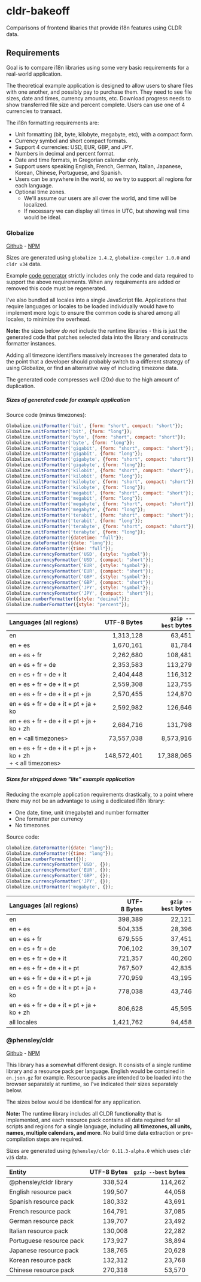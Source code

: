 # cldr-bakeoff

Comparisons of frontend libaries that provide i18n features using CLDR data.


## Requirements

Goal is to compare i18n libraries using some very basic requirements for a real-world application.

The theoretical example application is designed to allow users to share files with one another, and possibly pay to purchase them. They need to see file sizes, date and times, currency amounts, etc. Download progress needs to show transferred file size and percent complete. Users can use one of 4 currencies to transact.

The i18n formatting requirements are:

 * Unit formatting (bit, byte, kilobyte, megabyte, etc), with a compact form.
 * Currency symbol and short compact formats.
 * Support 4 currencies: USD, EUR, GBP, and JPY.
 * Numbers in decimal and percent format.
 * Date and time formats, in Gregorian calendar only.
 * Support users speaking English, French, German, Italian, Japanese, Korean, Chinese, Portuguese, and Spanish.
 * Users can be anywhere in the world, so we try to support all regions for each language.
 * Optional time zones.
   - We'll assume our users are all over the world, and time will be localized.
   - If necessary we can display all times in UTC, but showing wall time would be ideal.

### Globalize

[Github](https://github.com/globalizejs/globalize) - [NPM](https://www.npmjs.com/package/globalize)

Sizes are generated using `globalize 1.4.2`, `globalize-compiler 1.0.0` and `cldr v34` data.

Example [code generator](./generate-globalize.js) strictly includes only the code and data required to support the above requirements. When any requirements are added or removed this code must be regenerated.

I've also bundled all locales into a single JavaScript file. Applications that require languages or locales to be loaded individually would have to implement more logic to ensure the common code is shared among all locales, to minimize the overhead.

**Note:** the sizes below *do not* include the runtime libraries - this is just the generated code that patches selected data into the library and constructs formatter instances.

Adding all timezone identifiers massively increases the generated data to the point that a developer should probably switch to a different strategy of using Globalize, or find an alternative way of including timezone data.

The generated code compresses well (20x) due to the high amount of duplication.

##### Sizes of generated code for example application

Source code (minus timezones):
```javascript
Globalize.unitFormatter('bit', {form: "short", compact: "short"});
Globalize.unitFormatter('bit', {form: "long"});
Globalize.unitFormatter('byte', {form: "short", compact: "short"});
Globalize.unitFormatter('byte', {form: "long"});
Globalize.unitFormatter('gigabit', {form: "short", compact: "short"});
Globalize.unitFormatter('gigabit', {form: "long"});
Globalize.unitFormatter('gigabyte', {form: "short", compact: "short"});
Globalize.unitFormatter('gigabyte', {form: "long"});
Globalize.unitFormatter('kilobit', {form: "short", compact: "short"});
Globalize.unitFormatter('kilobit', {form: "long"});
Globalize.unitFormatter('kilobyte', {form: "short", compact: "short"});
Globalize.unitFormatter('kilobyte', {form: "long"});
Globalize.unitFormatter('megabit', {form: "short", compact: "short"});
Globalize.unitFormatter('megabit', {form: "long"});
Globalize.unitFormatter('megabyte', {form: "short", compact: "short"});
Globalize.unitFormatter('megabyte', {form: "long"});
Globalize.unitFormatter('terabit', {form: "short", compact: "short"});
Globalize.unitFormatter('terabit', {form: "long"});
Globalize.unitFormatter('terabyte', {form: "short", compact: "short"});
Globalize.unitFormatter('terabyte', {form: "long"});
Globalize.dateFormatter({datetime: "full"});
Globalize.dateFormatter({date: "long"});
Globalize.dateFormatter({time: "full"});
Globalize.currencyFormatter('USD', {style: "symbol"});
Globalize.currencyFormatter('USD', {compact: "short"});
Globalize.currencyFormatter('EUR', {style: "symbol"});
Globalize.currencyFormatter('EUR', {compact: "short"});
Globalize.currencyFormatter('GBP', {style: "symbol"});
Globalize.currencyFormatter('GBP', {compact: "short"});
Globalize.currencyFormatter('JPY', {style: "symbol"});
Globalize.currencyFormatter('JPY', {compact: "short"});
Globalize.numberFormatter({style: "decimal"});
Globalize.numberFormatter({style: "percent"});
```

| Languages&nbsp;(all&nbsp;regions) | UTF-8&nbsp;Bytes | `gzip --best`&nbsp;bytes |
| :--- | ---: | ---: |
| en  | 1,313,128 | 63,451 |
| en + es | 1,670,161 | 81,784 |
| en + es + fr | 2,262,680 | 108,481 |
| en + es + fr + de | 2,353,583 | 113,279 |
| en + es + fr + de + it | 2,404,448 | 116,312 |
| en + es + fr + de + it + pt | 2,559,308 | 123,755 |
| en + es + fr + de + it + pt + ja | 2,570,455 | 124,870 |
| en + es + fr + de + it + pt + ja + ko | 2,592,982 | 126,646 |
| en + es + fr + de + it + pt + ja + ko + zh | 2,684,716 | 131,798 |
| en + &lt;all timezones&gt; | 73,557,038 | 8,573,916 |
| en + es + fr + de + it + pt + ja + ko + zh<br> + &lt; all timezones&gt; | 148,572,401 | 17,388,065 |

##### Sizes for stripped down "lite" example application

Reducing the example application requirements drastically, to a point where there may not be an advantage to using a dedicated i18n library:

 * One date, time, unit (megabyte) and number formatter
 * One formatter per currency
 * No timezones.

Source code:
```javascript
Globalize.dateFormatter({date: "long"});
Globalize.dateFormatter({time: "long"});
Globalize.numberFormatter({});
Globalize.currencyFormatter('USD', {});
Globalize.currencyFormatter('EUR', {});
Globalize.currencyFormatter('GBP', {});
Globalize.currencyFormatter('JPY', {});
Globalize.unitFormatter('megabyte', {});
```

| Languages&nbsp;(all&nbsp;regions) | UTF-8&nbsp;Bytes | `gzip --best`&nbsp;bytes |
| :--- | ---: | ---: |
| en | 398,389 | 22,121 |
| en + es | 504,335 | 28,396 |
| en + es + fr | 679,555 | 37,451 |
| en + es + fr + de | 706,102 | 39,107 |
| en + es + fr + de + it | 721,357 | 40,260 |
| en + es + fr + de + it + pt | 767,507 | 42,835 |
| en + es + fr + de + it + pt + ja | 770,959 | 43,195 |
| en + es + fr + de + it + pt + ja + ko | 778,038 | 43,746 |
| en + es + fr + de + it + pt + ja + ko + zh | 806,628 | 45,595 |
| all locales | 1,421,762 | 94,458 |

### @phensley/cldr

[Github](https://github.com/phensley/cldr-engine) - [NPM](https://www.npmjs.com/package/@phensley/cldr)

This library has a somewhat different design. It consists of a single runtime library and a resource pack per language. English would be contained in `en.json.gz` for example. Resource packs are intended to be loaded into the browser separately at runtime, so I've indicated their sizes separately below.

The sizes below would be identical for any application.

**Note:** The runtime library includes all CLDR functionality that is implemented, and each resource pack contains all data required for all scripts and regions for a single language, including **all timezones, all units, names, multiple calendars, and more**. No build time data extraction or pre-compilation steps are required.

Sizes are generated using `@phensley/cldr 0.11.3-alpha.0` which uses `cldr v35` data.

| Entity  | UTF-8&nbsp;Bytes | `gzip --best`&nbsp;bytes |
| :--- | ---: | ---: |
| @phensley/cldr library | 338,524 | 114,262 |
| English resource pack | 199,507 | 44,058 |
| Spanish resource pack | 180,332 | 43,691 |
| French resource pack | 164,791 | 37,085 |
| German resource pack | 139,707 | 23,492 |
| Italian resource pack | 130,008 | 22,282 |
| Portuguese resource pack | 173,927 | 38,894 |
| Japanese resource pack | 138,765 | 20,628 |
| Korean resource pack | 132,312 | 23,768 |
| Chinese resource pack | 270,318 | 53,570 |
